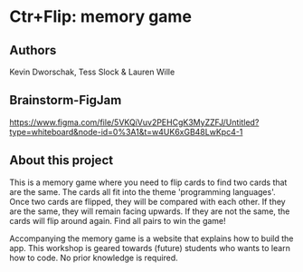 # Ctr+Flip: memory game
## Authors
Kevin Dworschak, Tess Slock & Lauren Wille

## Brainstorm-FigJam
https://www.figma.com/file/5VKQiVuv2PEHCgK3MyZZFJ/Untitled?type=whiteboard&node-id=0%3A1&t=w4UK6xGB48LwKpc4-1

## About this project
This is a memory game where you need to flip cards to find two cards that are the same. The cards all fit into the theme 'programming languages'. Once two cards are flipped, they will be compared with each other. If they are the same, they will remain facing upwards. If they are not the same, the cards will flip around again. Find all pairs to win the game!

Accompanying the memory game is a website that explains how to build the app. This workshop is geared towards (future) students who wants to learn how to code. No prior knowledge is required.